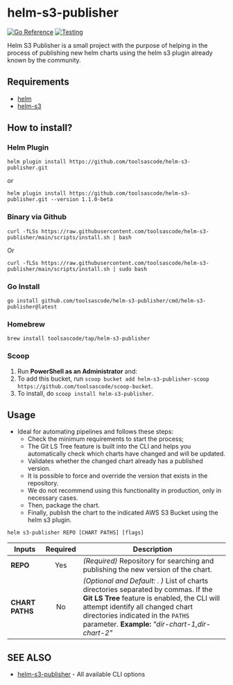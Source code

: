 # helm-s3-publisher 
[![Go Reference](https://pkg.go.dev/badge/github.com/toolsascode/helm-s3-publisher.svg)](https://pkg.go.dev/github.com/toolsascode/helm-s3-publisher) [![Testing](https://github.com/toolsascode/helm-s3-publisher/actions/workflows/go.yml/badge.svg)](https://github.com/toolsascode/helm-s3-publisher/actions/workflows/go.yml)

Helm S3 Publisher is a small project with the purpose of helping in the process of publishing new helm charts using the helm s3 plugin already known by the community.

## Requirements
- [helm]()
- [helm-s3](https://github.com/hypnoglow/helm-s3)

## How to install?

### Helm Plugin

```shell
helm plugin install https://github.com/toolsascode/helm-s3-publisher.git
```

or

```shell
helm plugin install https://github.com/toolsascode/helm-s3-publisher.git --version 1.1.0-beta
```

### Binary via Github

```shell
curl -fLSs https://raw.githubusercontent.com/toolsascode/helm-s3-publisher/main/scripts/install.sh | bash
```

Or

```shell
curl -fLSs https://raw.githubusercontent.com/toolsascode/helm-s3-publisher/main/scripts/install.sh | sudo bash
```

### Go Install

```shell
go install github.com/toolsascode/helm-s3-publisher/cmd/helm-s3-publisher@latest
```

### Homebrew

```shell
brew install toolsascode/tap/helm-s3-publisher
```

### Scoop

1. Run **PowerShell as an Administrator** and:
2. To add this bucket, run `scoop bucket add helm-s3-publisher-scoop https://github.com/toolsascode/scoop-bucket`.
3. To install, do `scoop install helm-s3-publisher`.

## Usage
- Ideal for automating pipelines and follows these steps:
    - Check the minimum requirements to start the process;
    - The Git LS Tree feature is built into the CLI and helps you automatically check which charts have changed and will be updated.
    - Validates whether the changed chart already has a published version. 
    - It is possible to force and override the version that exists in the repository. 
    - We do not recommend using this functionality in production, only in necessary cases.
    - Then, package the chart.
    - Finally, publish the chart to the indicated AWS S3 Bucket using the helm s3 plugin.

```shell
helm s3-publisher REPO [CHART PATHS] [flags]
```
| Inputs | Required | Description |
|---     | :---:       |---          |
**REPO** | Yes | _(Required)_ Repository for searching and publishing the new version of the chart. |
**CHART PATHS** | No | _(Optional and Default: . )_ List of charts directories separated by commas. If the **Git LS Tree** feature is enabled, the CLI will attempt identify all changed chart directories indicated in the `PATHS` parameter. **Example:** _"dir-chart-1,dir-chart-2"_ |

## SEE ALSO

- [helm-s3-publisher](docs/helm-s3-publisher.md) - All available CLI options
